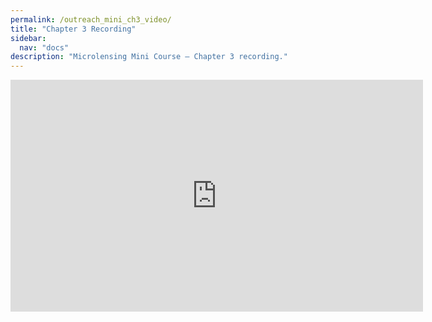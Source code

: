 ```yaml
---
permalink: /outreach_mini_ch3_video/
title: "Chapter 3 Recording"
sidebar:
  nav: "docs"
description: "Microlensing Mini Course — Chapter 3 recording."
---
```


<iframe width="660" height="371" 
        src="https://www.youtube.com/embed/ed3ZN1nQV2c?si=7GWNYRXJtwjZTp8E" 
        frameborder="0" 
        allowfullscreen>
</iframe>
